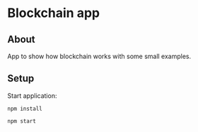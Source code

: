 # Blockchain app

## About
App to show how blockchain works with some small examples.

## Setup
Start application:
```
npm install
```
```
npm start
```